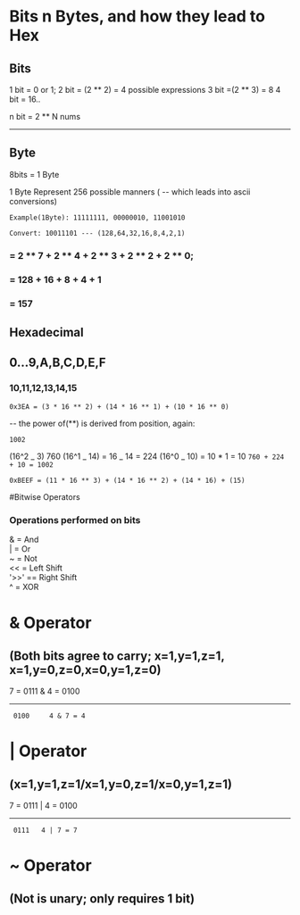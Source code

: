 # Bits n Bytes, and how they lead to Hex

## Bits

1 bit = 0 or 1;
2 bit = (2 ** 2) = 4 possible expressions
3 bit =(2 ** 3) = 8
4 bit = 16..

n bit = 2 \*\* N nums

---

## Byte

8bits = 1 Byte

1 Byte Represent 256 possible manners ( -- which leads into ascii conversions)

`Example(1Byte): 11111111, 00000010, 11001010 `

`Convert: 10011101 --- (128,64,32,16,8,4,2,1)`

### = 2 ** 7 + 2 ** 4 + 2 ** 3 + 2 ** 2 + 2 \*\* 0;

### = 128 + 16 + 8 + 4 + 1

### = 157

## Hexadecimal

## 0...9,A,B,C,D,E,F

### 10,11,12,13,14,15

`0x3EA = (3 * 16 ** 2) + (14 * 16 ** 1) + (10 * 16 ** 0)`

-- the power of(\*\*) is derived from position, again:

`1002`

(16^2 _ 3) 760
(16^1 _ 14) = 16 _ 14 = 224
(16^0 _ 10) = 10 \* 1 = 10
`760 + 224 + 10 = 1002`

`0xBEEF = (11 * 16 ** 3) + (14 * 16 ** 2) + (14 * 16) + (15)`

#Bitwise Operators

### Operations performed on bits

& = And <br/>
| = Or<br/>
~ = Not<br/>
<< = Left Shift<br/>
'>>' == Right Shift<br/>
^ = XOR

# & Operator

## (Both bits agree to carry; x=1,y=1,z=1, x=1,y=0,z=0,x=0,y=1,z=0)

7 = 0111
&
4 = 0100

---

     0100     4 & 7 = 4

# | Operator

## (x=1,y=1,z=1/x=1,y=0,z=1/x=0,y=1,z=1)

7 = 0111
|
4 = 0100

---

     0111   4 | 7 = 7

# ~ Operator

## (Not is unary; only requires 1 bit)
